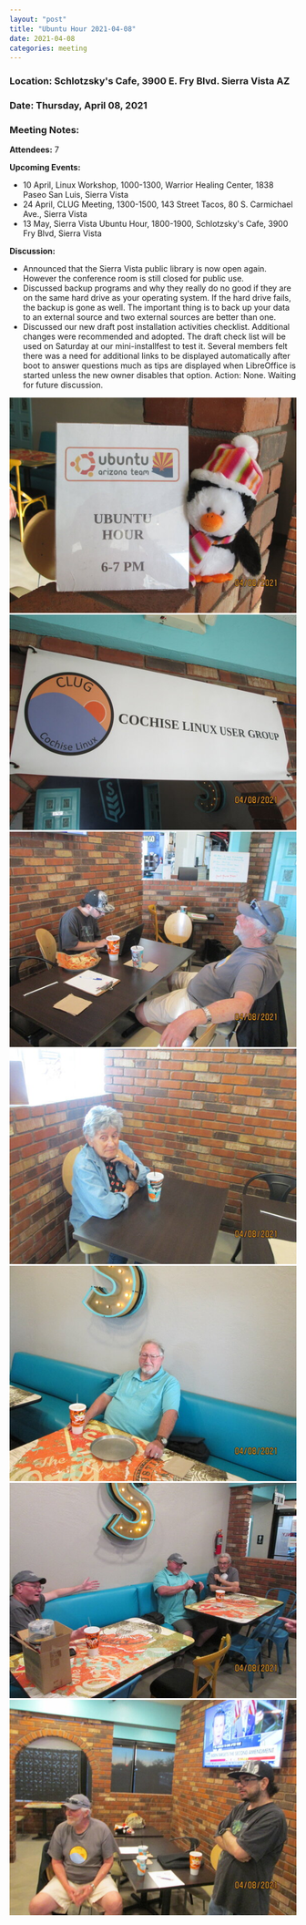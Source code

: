 ```yaml
---
layout: "post"
title: "Ubuntu Hour 2021-04-08"
date: 2021-04-08
categories: meeting
---
```


### Location: Schlotzsky's Cafe, 3900 E. Fry Blvd. Sierra Vista AZ

### Date: Thursday, April 08, 2021

### Meeting Notes:

**Attendees:** 7

**Upcoming Events:**
 * 10 April, Linux Workshop, 1000-1300, Warrior Healing Center, 1838 Paseo San Luis, Sierra Vista
 * 24 April, CLUG Meeting, 1300-1500, 143 Street Tacos, 80 S. Carmichael Ave., Sierra Vista
 * 13 May, Sierra Vista Ubuntu Hour, 1800-1900, Schlotzsky's Cafe, 3900 Fry Blvd, Sierra Vista

**Discussion:**
 * Announced that the Sierra Vista public library is now open again.  However the conference room is still closed for public use.
 * Discussed backup programs and why they really do no good if they are on the same hard drive as your operating system.  If the hard drive fails, the backup is gone as well.  The important thing is to back up your data to an external source and two external sources are better than one.
 * Discussed our new draft post installation activities checklist.  Additional changes were recommended and adopted.  The draft check list will be used on Saturday at our mini-installfest to test it.  Several members felt there was a need for additional links to be displayed automatically after boot to answer questions much as tips are displayed when LibreOffice is started unless the new owner disables that option.  Action:  None.  Waiting for future discussion.

![alt text](https://raw.githubusercontent.com/CochiseLinuxUsersGroup/CochiseLinuxUsersGroup.github.io/master/images/rsz_sierravistaubuntuhour_2021-04-08_1.jpg)
![alt text](https://raw.githubusercontent.com/CochiseLinuxUsersGroup/CochiseLinuxUsersGroup.github.io/master/images/rsz_sierravistaubuntuhour_2021-04-08_2.jpg)
![alt text](https://raw.githubusercontent.com/CochiseLinuxUsersGroup/CochiseLinuxUsersGroup.github.io/master/images/rsz_sierravistaubuntuhour_2021-04-08_3.jpg)
![alt text](https://raw.githubusercontent.com/CochiseLinuxUsersGroup/CochiseLinuxUsersGroup.github.io/master/images/rsz_sierravistaubuntuhour_2021-04-08_4.jpg)
![alt text](https://raw.githubusercontent.com/CochiseLinuxUsersGroup/CochiseLinuxUsersGroup.github.io/master/images/rsz_sierravistaubuntuhour_2021-04-08_5.jpg)
![alt text](https://raw.githubusercontent.com/CochiseLinuxUsersGroup/CochiseLinuxUsersGroup.github.io/master/images/rsz_sierravistaubuntuhour_2021-04-08_6.jpg)
![alt text](https://raw.githubusercontent.com/CochiseLinuxUsersGroup/CochiseLinuxUsersGroup.github.io/master/images/rsz_sierravistaubuntuhour_2021-04-08_7.jpg)
